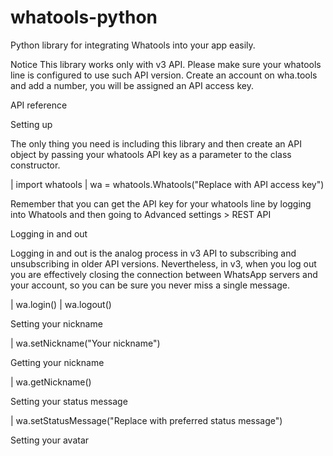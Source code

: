 # whatools-python
Python library for integrating Whatools into your app easily.

Notice
This library works only with v3 API. Please make sure your whatools line is configured to use such API version.
Create an account on wha.tools and add a number, you will be assigned an API access key.


API reference

Setting up

The only thing you need is including this library and then create an API object by passing 
your whatools API key as a parameter to the class constructor.

| import whatools
| wa = whatools.Whatools("Replace with API access key")

Remember that you can get the API key for your whatools line by logging into Whatools and then going to Advanced settings > REST API

Logging in and out

Logging in and out is the analog process in v3 API to subscribing and unsubscribing in older API versions.
 Nevertheless, in v3, when you log out you are effectively closing the connection between
WhatsApp servers and your account, so you can be sure you never miss a single message.

| wa.login()
| wa.logout()

Setting your nickname

| wa.setNickname("Your nickname")

Getting your nickname

| wa.getNickname()

Setting your status message

| wa.setStatusMessage("Replace with preferred status message")

Setting your avatar


